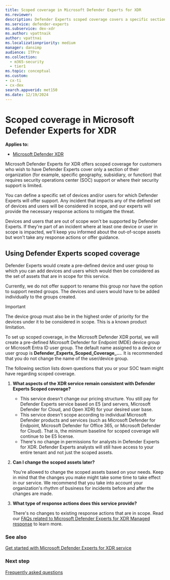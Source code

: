 ```yaml
---
title: Scoped coverage in Microsoft Defender Experts for XDR
ms.reviewer:
description: Defender Experts scoped coverage covers a specific section of the organization where SOC support is limited.
ms.service: defender-experts
ms.subservice: dex-xdr
ms.author: vpattnaik
author: vpattnai
ms.localizationpriority: medium
manager: dansimp
audience: ITPro
ms.collection:
  - m365-security
  - tier1
ms.topic: conceptual
ms.custom: 
- cx-ti
- cx-dex
search.appverid: met150
ms.date: 12/19/2024
---
```


# Scoped coverage in Microsoft Defender Experts for XDR

**Applies to:**

- [Microsoft Defender XDR](microsoft-365-defender.md)

Microsoft Defender Experts for XDR offers scoped coverage for customers who wish to have Defender Experts cover only a section of their organization (for example, specific geography, subsidiary, or function) that requires security operations center (SOC) support or where their security support is limited.

You can define a specific set of devices and/or users for which Defender Experts will offer support. Any incident that impacts any of the defined set of devices and users will be considered in scope, and our experts will provide the necessary response actions to mitigate the threat.

Devices and users that are out of scope won't be supported by Defender Experts. If they're part of an incident where at least one device or user in scope is impacted, we'll keep you informed about the out-of-scope assets but won't take any response actions or offer guidance.

## Using Defender Experts scoped coverage

Defender Experts would create a pre-defined device and user group to which you can add devices and users which would then be considered as the set of assets that are in scope for this service.

Currently, we do not offer support to rename this group nor have the option to support nested groups. The devices and users would have to be added individually to the groups created.

> [!IMPORTANT]
> The device group must also be in the highest order of priority for the devices under it to be considered in scope. This is a known product limitation.

To set up scoped coverage, in the Microsoft Defender XDR portal, we will create a pre-defined Microsoft Defender for Endpoint (MDE) device group or Microsoft Entra ID user group. The default name assigned to a device or user group is **Defender_Experts_Scoped_Coverage_...**. It is recommended that you do not change the name of the user/device group.

The following section lists down questions that you or your SOC team might have regarding scoped coverage.

1. **What aspects of the XDR service remain consistent with Defender Experts Scoped coverage?**
   - This service doesn't change our pricing structure. You still pay for Defender Experts service based on E5 (and servers, Microsoft Defender for Cloud, and Open XDR) for your desired user base.
   - This service doesn't scope according to individual Microsoft Defender products and services (such as Microsoft Defender for Endpoint, Microsoft Defender for Office 365, or Microsoft Defender for Cloud). That is, the minimum baseline for scoped coverage will continue to be E5 license.
   - There's no change in permissions for analysts in Defender Experts for XDR. Defender Experts analysts will still have access to your entire tenant and not just the scoped assets.

2. **Can I change the scoped assets later?**

   You're allowed to change the scoped assets based on your needs. Keep in mind that the changes you make might take some time to take effect in our service. We recommend that you take into account your organization's rhythm of business for incidents before and after the changes are made.

3. **What type of response actions does this service provide?**

   There's no changes to existing response actions that are in scope. Read our [FAQs related to Microsoft Defender Experts for XDR Managed response](../defender-xdr/frequently-asked-questions.md) to learn more.

### See also

[Get started with Microsoft Defender Experts for XDR service](managed-detection-and-response-xdr.md)

### Next step

[Frequently asked questions](faq-incident-notifications-xdr.md)
